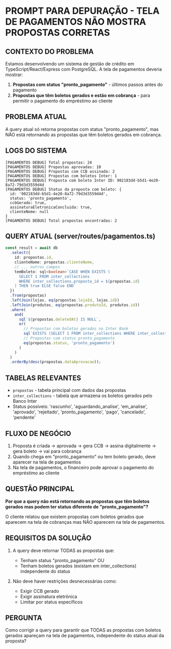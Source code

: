 # PROMPT PARA DEPURAÇÃO - TELA DE PAGAMENTOS NÃO MOSTRA PROPOSTAS CORRETAS

## CONTEXTO DO PROBLEMA
Estamos desenvolvendo um sistema de gestão de crédito em TypeScript/React/Express com PostgreSQL. A tela de pagamentos deveria mostrar:

1. **Propostas com status "pronto_pagamento"** - últimos passos antes do pagamento
2. **Propostas que têm boletos gerados e estão em cobrança** - para permitir o pagamento do empréstimo ao cliente

## PROBLEMA ATUAL
A query atual só retorna propostas com status "pronto_pagamento", mas NÃO está retornando as propostas que têm boletos gerados em cobrança.

## LOGS DO SISTEMA
```
[PAGAMENTOS DEBUG] Total propostas: 24
[PAGAMENTOS DEBUG] Propostas aprovadas: 10
[PAGAMENTOS DEBUG] Propostas com CCB assinada: 2
[PAGAMENTOS DEBUG] Propostas com boletos Inter: 1
[PAGAMENTOS DEBUG] Proposta com boleto Inter ID: 902183dd-b5d1-4e20-8a72-79d3d3559d4d
[PAGAMENTOS DEBUG] Status da proposta com boleto: {
  id: '902183dd-b5d1-4e20-8a72-79d3d3559d4d',
  status: 'pronto_pagamento',
  ccbGerado: true,
  assinaturaEletronicaConcluida: true,
  clienteNome: null
}
[PAGAMENTOS DEBUG] Total propostas encontradas: 2
```

## QUERY ATUAL (server/routes/pagamentos.ts)
```typescript
const result = await db
  .select({
    id: propostas.id,
    clienteNome: propostas.clienteNome,
    // ... outros campos
    temBoleto: sql<boolean>`CASE WHEN EXISTS (
      SELECT 1 FROM inter_collections 
      WHERE inter_collections.proposta_id = ${propostas.id}
    ) THEN true ELSE false END`
  })
  .from(propostas)
  .leftJoin(lojas, eq(propostas.lojaId, lojas.id))
  .leftJoin(produtos, eq(propostas.produtoId, produtos.id))
  .where(
    and(
      sql`${propostas.deletedAt} IS NULL`,
      or(
        // Propostas com boletos gerados no Inter Bank
        sql`EXISTS (SELECT 1 FROM inter_collections WHERE inter_collections.proposta_id = ${propostas.id})`,
        // Propostas com status pronto_pagamento
        eq(propostas.status, 'pronto_pagamento')
      )
    )
  )
  .orderBy(desc(propostas.dataAprovacao));
```

## TABELAS RELEVANTES
- `propostas` - tabela principal com dados das propostas
- `inter_collections` - tabela que armazena os boletos gerados pelo Banco Inter
- Status possíveis: 'rascunho', 'aguardando_analise', 'em_analise', 'aprovado', 'rejeitado', 'pronto_pagamento', 'pago', 'cancelado', 'pendente'

## FLUXO DE NEGÓCIO
1. Proposta é criada → aprovada → gera CCB → assina digitalmente → gera boleto → vai para cobrança
2. Quando chega em "pronto_pagamento" ou tem boleto gerado, deve aparecer na tela de pagamentos
3. Na tela de pagamentos, o financeiro pode aprovar o pagamento do empréstimo ao cliente

## QUESTÃO PRINCIPAL
**Por que a query não está retornando as propostas que têm boletos gerados mas podem ter status diferente de "pronto_pagamento"?**

O cliente relatou que existem propostas com boletos gerados que aparecem na tela de cobranças mas NÃO aparecem na tela de pagamentos.

## REQUISITOS DA SOLUÇÃO
1. A query deve retornar TODAS as propostas que:
   - Tenham status "pronto_pagamento" OU
   - Tenham boletos gerados (existam em inter_collections) independente do status

2. Não deve haver restrições desnecessárias como:
   - Exigir CCB gerado
   - Exigir assinatura eletrônica
   - Limitar por status específicos

## PERGUNTA
Como corrigir a query para garantir que TODAS as propostas com boletos gerados apareçam na tela de pagamentos, independente do status atual da proposta?